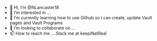 - 👋 Hi, I’m @NLancaster18
- 👀 I’m interested in ...
- 🌱 I’m currently learning how to use Github so I can create, update Vault pages and Vault Programs
- 💞️ I’m looking to collaborate on ...
- 📫 How to reach me ....Slack me at keepiNatReal

<!---
NLancaster18/NLancaster18 is a ✨ special ✨ repository because its `README.md` (this file) appears on your GitHub profile.
You can click the Preview link to take a look at your changes.
--->
